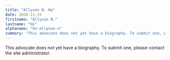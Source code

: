 ```yaml
---
title: "Allyson N. Ho"
date: 2020-11-25
firstname: "Allyson N."
lastname: "Ho"
alphaname: "ho-allyson-n"
summary: "This advocate does not yet have a biography. To submit one, please contact the site administrator."
---
```

This advocate does not yet have a biography. To submit one, please contact the site administrator.

